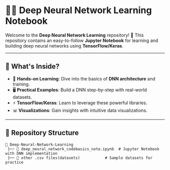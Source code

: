 # 🧠📘 Deep Neural Network Learning Notebook

Welcome to the **Deep Neural Network Learning** repository! 🚀 This repository contains an easy-to-follow **Jupyter Notebook** for learning and building deep neural networks using **TensorFlow/Keras**.  

---

## 🌟 **What's Inside?**

- 🧪 **Hands-on Learning**: Dive into the basics of **DNN architecture** and training.  
- 🖥️ **Practical Examples**: Build a DNN step-by-step with real-world datasets.  
- ⚡ **TensorFlow/Keras**: Learn to leverage these powerful libraries.  
- 📊 **Visualizations**: Gain insights with intuitive data visualizations.  

---

## 📂 **Repository Structure**

```plaintext
📁 Deep-Neural-Network-Learning
 ├── 📘 deep_neural_network_codebasics_note.ipynb  # Jupyter Notebook with DNN implementation
 ├── 📂 other .csv files(datasets)           # Sample datasets for practice
